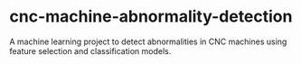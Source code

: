 # cnc-machine-abnormality-detection
A machine learning project to detect abnormalities in CNC machines using feature selection and classification models.
